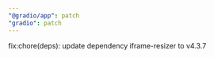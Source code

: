 ```yaml
---
"@gradio/app": patch
"gradio": patch
---
```


fix:chore(deps): update dependency iframe-resizer to v4.3.7
